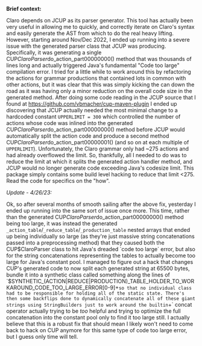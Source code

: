 **Brief context:**

Claro depends on JCUP as its parser generator. This tool has actually been very
useful in allowing me to quickly, and correctly iterate on Claro's syntax and
easily generate the AST from which to do the real heavy lifting. However,
starting around Nov/Dec 2022, I ended up running into a severe issue with the
generated parser class that JCUP was producing. Specifically, it was generating
a single CUP$ClaroParser$do_action_part00000000() method that was thousands of
lines long and actually triggered Java's fundamental "Code too large" compilation
error. I tried for a little while to work around this by refactoring the actions
for grammar productions that contained lots in common with other actions, but
it was clear that this was simply kicking the can down the road as it was having
only a minor reduction on the overall code size in the generated method. After
doing some code reading in the JCUP source that I found at
https://github.com/vbmacher/cup-maven-plugin I ended up discovering that JCUP
actually needed the most minimal change to a hardcoded constant
`UPPERLIMIT = 300` which controlled the number of actions whose code was
inlined into the generated CUP$ClaroParser$do_action_part00000000() method
before JCUP would automatically split the action code and produce a second
method CUP$ClaroParser$do_action_part00000001() (and so on at each multiple of
`UPPERLIMIT`). Unfortunately, the Claro grammar only had ~275 actions and had
already overflowed the limit. So, thankfully, all I needed to do was to reduce
the limit at which it splits the generated action handler method, and JCUP would
no longer generate code exceeding Java's codesize limit. This package simply
contains some build level hacking to reduce that limit <275. Read the code for
specifics on the "how".

*_Update - 4/26/23:_*

Ok, so after several months of smooth sailing after the above fix, yesterday I
ended up running into the same sort of issue once more. This time, rather than
the generated CUP$ClaroParser$do_action_part00000000() method being too large,
it was instead the generated `_action_table`/`_reduce_table`/`_production_table`
nested arrays that ended up being individually so large (as they're just massive
string concatenations passed into a preprocessing method) that they caused both
the CUP$ClaroParser class to hit Java's dreaded `code too large` error, but also
for the string concatenations representing the tables to actually become too
large for Java's constant pool. I managed to figure out a hack that changes
CUP's generated code to now split each generated string at 65500 bytes, bundle
it into a synthetic class called something along the lines of
`$SYNTHETIC_(ACTION|REDUCE|PRODUCTION)_TABLE_HOLDER_TO_WORKAROUND_CODE_TOO_LARGE_ERROR[0-9]+`
so that no individual class had to be responsible for holding all of the static
state. There's then some backflips done to dynamically concatenate all of these
giant strings using StringBuilders just to work around the builtin `+` concat
operator actually trying to be _too_ helpful and trying to optimize the full
concatenation into the constant pool only to find it too large still. I actually
believe that this is a robust fix that should mean I likely won't need to come
back to hack on CUP anymore for this same type of code too large error, but I
guess only time will tell.
